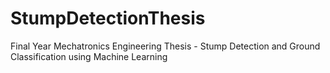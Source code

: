# StumpDetectionThesis
Final Year Mechatronics Engineering Thesis - Stump Detection and Ground Classification using Machine Learning
